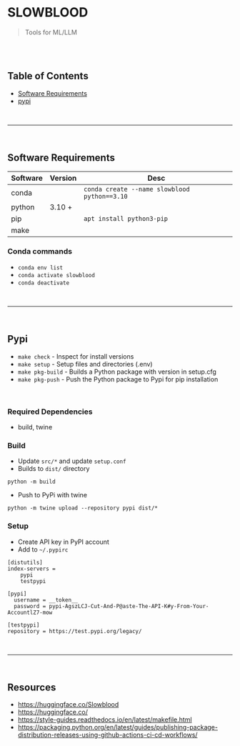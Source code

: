 # SLOWBLOOD 
> Tools for ML/LLM 

<br><br>
## Table of Contents

- [Software Requirements](#software-requirements)
- [pypi](#pypi)

<br><hr><br>

## Software Requirements

Software | Version | Desc
---------|---------|--------------------------
conda    |         | `conda create --name slowblood python==3.10`
python   | 3.10 +  |
pip      |         | `apt install python3-pip`
make     |         |

### Conda commands

- `conda env list`
- `conda activate slowblood`
- `conda deactivate`

<br><hr><br>

## Pypi 
- `make check` - Inspect for install versions
- `make setup` - Setup files and directories (.env)
- `make pkg-build` - Builds a Python package with version in setup.cfg  
- `make pkg-push` - Push the Python package to Pypi for pip installation 

<br>


### Required Dependencies 
- build, twine

### Build
- Update `src/*` and update `setup.conf`
- Builds to `dist/` directory
```
python -m build
```
- Push to PyPi with twine
```
python -m twine upload --repository pypi dist/*
```

### Setup
- Create API key in PyPI account
- Add to `~/.pypirc`
```
[distutils]
index-servers =
    pypi
    testpypi

[pypi]
  username = __token__
  password = pypi-AgszLCJ-Cut-And-P@aste-The-API-K#y-From-Your-AccountlZ7-mow

[testpypi]
repository = https://test.pypi.org/legacy/
```

<br><hr><br>

## Resources
- https://huggingface.co/Slowblood
- https://huggingface.co/
- https://style-guides.readthedocs.io/en/latest/makefile.html
- https://packaging.python.org/en/latest/guides/publishing-package-distribution-releases-using-github-actions-ci-cd-workflows/
